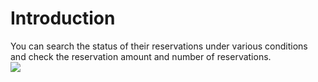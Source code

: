 # Introduction
You can search the status of their reservations under various conditions and check the reservation amount and number of reservations.<br/>
<img src = "Example of Output.jpg">